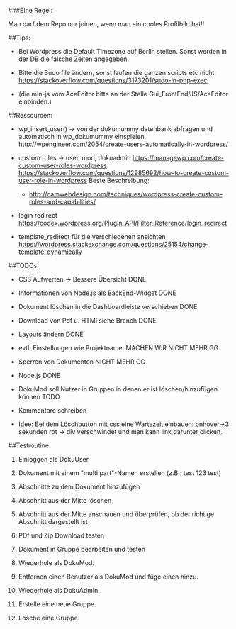 ###Eine Regel:

Man darf dem Repo nur joinen, wenn man ein cooles Profilbild hat!!

##Tips:

* Bei Wordpress die Default Timezone auf Berlin stellen. Sonst werden in der DB die falsche Zeiten
  angegeben.

* Bitte die Sudo file ändern, sonst laufen die ganzen scripts etc nicht: https://stackoverflow.com/questions/3173201/sudo-in-php-exec

* (die min-js vom AceEditor bitte an der Stelle Gui_FrontEnd/JS/AceEditor einbinden.)


##Ressourcen:

 * wp_insert_user() -> von der dokumummy datenbank abfragen und automatisch in wp_dokumummy einspielen.
   http://wpengineer.com/2054/create-users-automatically-in-wordpress/
 
 * custom roles  -> user, mod, dokuadmin
   https://managewp.com/create-custom-user-roles-wordpress
   https://stackoverflow.com/questions/12985692/how-to-create-custom-user-role-in-wordpress
   Beste Beschreibung:
     *  http://camwebdesign.com/techniques/wordpress-create-custom-roles-and-capabilities/
 
 * login redirect
   https://codex.wordpress.org/Plugin_API/Filter_Reference/login_redirect
 
 * template_redirect für die verschiedenen ansichten
   https://wordpress.stackexchange.com/questions/25154/change-template-dynamically


##TODOs:

 * CSS Aufwerten -> Bessere Übersicht DONE
 * Informationen von Node.js als BackEnd-Widget DONE
 * Dokument löschen in die Dashboardleiste verschieben DONE
 * Download von Pdf u. HTMl siehe Branch DONE
 * Layouts ändern DONE

 * evtl. Einstellungen wie Projektname. MACHEN WIR NICHT MEHR GG
 * Sperren von Dokumenten NICHT MEHR GG
 * Node.js DONE

 * DokuMod soll Nutzer in Gruppen in denen er ist löschen/hinzufügen können TODO

 * Kommentare schreiben
 * Idee: Bei dem Löschbutton mit css eine Wartezeit einbauen: onhover->3 sekunden rot -> div verschwindet und man kann
   link darunter clicken.



##Testroutine:

  1. Einloggen als DokuUser
  2. Dokument mit einem "multi part"-Namen erstellen (z.B.: test 123 test)
  3. Abschnitte zu dem Dokument hinzufügen
  4. Abschnitt aus der Mitte löschen
  5. Abschnitt aus der Mitte anschauen und überprüfen, ob der richtige Abschnitt dargestellt ist
  6. PDf und Zip Download testen
  7. Dokument in Gruppe bearbeiten und testen

  8. Wiederhole als DokuMod.
  9. Entfernen einen Benutzer als DokuMod und füge einen hinzu.
  10. Wiederhole als DokuAdmin.
  11. Erstelle eine neue Gruppe.
  12. Lösche eine Gruppe.

